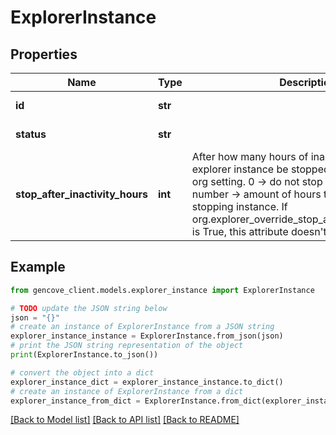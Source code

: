 # ExplorerInstance


## Properties

Name | Type | Description | Notes
------------ | ------------- | ------------- | -------------
**id** | **str** |  | [optional] [readonly]
**status** | **str** |  | [optional] [readonly]
**stop_after_inactivity_hours** | **int** | After how many hours of inactivity should an explorer instance be stopped. None -&gt; adhere to org setting. 0 -&gt; do not stop instance. Any number -&gt; amount of hours to wait before stopping instance. If org.explorer_override_stop_after_inactivity_hours is True, this attribute doesn&#39;t have any effects. | [optional]

## Example

```python
from gencove_client.models.explorer_instance import ExplorerInstance

# TODO update the JSON string below
json = "{}"
# create an instance of ExplorerInstance from a JSON string
explorer_instance_instance = ExplorerInstance.from_json(json)
# print the JSON string representation of the object
print(ExplorerInstance.to_json())

# convert the object into a dict
explorer_instance_dict = explorer_instance_instance.to_dict()
# create an instance of ExplorerInstance from a dict
explorer_instance_from_dict = ExplorerInstance.from_dict(explorer_instance_dict)
```
[[Back to Model list]](../README.md#documentation-for-models) [[Back to API list]](../README.md#documentation-for-api-endpoints) [[Back to README]](../README.md)
